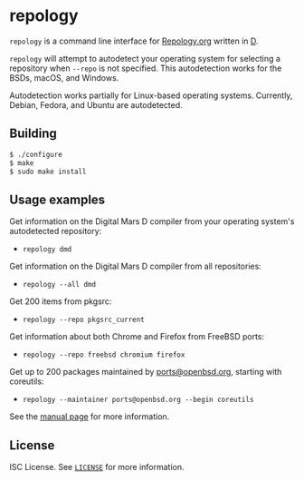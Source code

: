 repology
========
`repology` is a command line interface for
[Repology.org](https://repology.org/)
written in
[D](https://dlang.org/).

`repology` will attempt to autodetect your operating system for
selecting a repository when `--repo` is not specified. This
autodetection works for the BSDs, macOS, and Windows.

Autodetection works partially for Linux-based operating systems.
Currently, Debian, Fedora, and Ubuntu are autodetected.

Building
--------
```sh
$ ./configure
$ make
$ sudo make install
```

Usage examples
--------------
Get information on the Digital Mars D compiler from your operating
system's autodetected repository:
* `repology dmd`

Get information on the Digital Mars D compiler from all repositories:
* `repology --all dmd`

Get 200 items from pkgsrc:
* `repology --repo pkgsrc_current`

Get information about both Chrome and Firefox from FreeBSD ports:
* `repology --repo freebsd chromium firefox`

Get up to 200 packages maintained by ports@openbsd.org,
starting with coreutils:
* `repology --maintainer ports@openbsd.org --begin coreutils`

See the
[manual page](repology.1)
for more information.

License
-------
ISC License. See
[`LICENSE`](LICENSE)
for more information.
